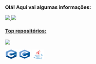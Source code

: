 ### Olá! Aqui vai algumas informações:

<div>
  <a href="https://github.com/ghaztt">
  <img height="160em" src="https://github-readme-stats.vercel.app/api?username=ghaztt&show_icons=&theme=midnight-purple&include_all_commits=true&count_private=true"/>
  <img height="160em" src="https://github-readme-stats.vercel.app/api/top-langs/?username=ghaztt&layout=compact&langs_count=7&theme=midnight-purple"/>
</div>

### Top repositórios:

<a href="https://github.com/ghaztt/UFG">
  <img align="center" src="https://github-readme-stats.vercel.app/api/pin/?username=ghaztt&repo=UFG&midnight-purple"/>
</a>

<div style="display: inline_block"><br>          
  <img align="center" alt="Linne-C" height="30" width="40" src="https://raw.githubusercontent.com/devicons/devicon/master/icons/cplusplus/cplusplus-original.svg" />
  <img align="center" alt="Linne-C" height="30" width="40" src="https://raw.githubusercontent.com/devicons/devicon/master/icons/c/c-original.svg">
  <img align="center" alt="Linne-Java" height="30" width="40" src="https://raw.githubusercontent.com/devicons/devicon/master/icons/java/java-original.svg" />
  
</div>
